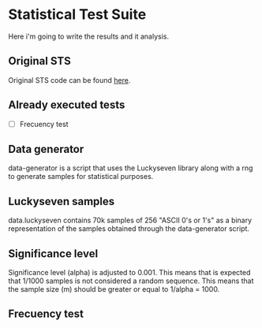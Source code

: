 # Statistical Test Suite

Here i'm going to write the results and it analysis.

## Original STS

Original STS code can be found [here](https://csrc.nist.gov/Projects/Random-Bit-Generation/Documentation-and-Software).

## Already executed tests

- [ ] Frecuency test

## Data generator

data-generator is a script that uses the Luckyseven library along with a rng to generate samples for statistical purposes.

## Luckyseven samples

data.luckyseven contains 70k samples of 256 "ASCII 0's or 1's" as a binary representation of the samples obtained through the data-generator script.

## Significance level

Significance level (alpha) is adjusted to 0.001. This means that is expected that 1/1000 samples is not considered a random sequence. This means that the sample size (m) should be greater or equal to 1/alpha = 1000.

## Frecuency test
